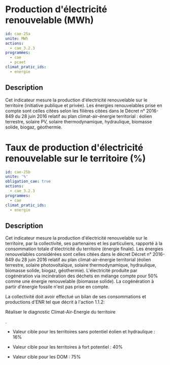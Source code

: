 # Production d'électricité renouvelable  (MWh)
```yaml
id: cae-25a
unite: MWh
actions:
  - cae_3.2.3
programmes:
  - cae
  - pcaet
climat_pratic_ids:
  - energie
```
## Description
Cet indicateur mesure la production d'électricité renouvelable sur le territoire (initiative publique et privée). Les énergies renouvelables prise en compte sont celles citées selon les filières citées dans le Décret n° 2016-849 du 28 juin 2016  relatif au plan climat-air-énergie territorial :  éolien terrestre, solaire PV, solaire thermodynamique, hydraulique, biomasse solide, biogaz, géothermie.




# Taux de production d'électricité renouvelable sur le territoire (%)
```yaml
id: cae-25b
unite: '%'
obligation_cae: true
actions:
  - cae_3.2.3
programmes:
  - cae
climat_pratic_ids:
  - energie
```
## Description
Cet indicateur mesure la production d'électricité renouvelable sur le territoire, par la collectivité, ses partenaires et les particuliers, rapporté à la consommation totale d'électricité du territoire (énergie finale). Les énergies renouvelables considérées sont celles citées dans le décret Décret n° 2016-849 du 28 juin 2016  relatif au plan climat-air-énergie territorial  (éolien  terrestre,  solaire  photovoltaïque,  solaire  thermodynamique,  hydraulique,  biomasse  solide, biogaz,  géothermie). L'électricité produite par cogénération via incinération des déchets en mélange compte pour 50% comme une énergie renouvelable (biomasse solide). La cogénération à partir d'énergie fossile n'est pas prise en compte.

La collectivité doit avoir effectué un bilan de ses consommations et productions d'ENR tel que décrit à l'action 1.1.2:

Réaliser le diagnostic Climat-Air-Energie du territoire

.

- Valeur cible pour les territoires sans potentiel éolien et hydraulique : 16%

- Valeur cible pour les territoires à fort potentiel : 40%

- Valeur cible pour les DOM : 75%




